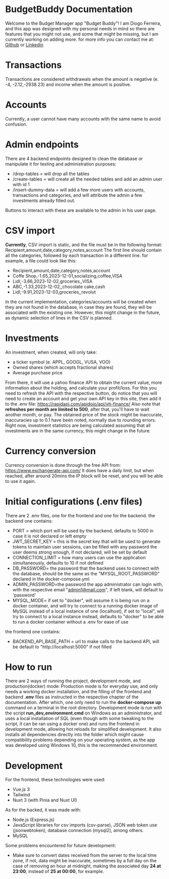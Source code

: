 BudgetBuddy Documentation
=========================

Welcome to the Budget Manager app "Budget Buddy"! I am Diogo Ferreira, and this app was designed with my personal needs in mind so there are features that you might not use, and some that might be missing, but I am currently working on adding more. for more info you can contact me at:
[Github](https://www.github.com/diogo-febra-ferreira/) or 
[Linkedin](https://www.linkedin.com/in/diogo-febra-ferreira/)

Transactions
============

Transactions are considered withdrawals when the amount is negative (e. -4, -2.12,-2938.23) and income when the amount is positive.

Accounts
========

Currently, a user cannot have many accounts with the same name to avoid confusion.

Admin endpoints
===============

There are 4 backend endpoints designed to clean the database or manipulate it for testing and administration purposes:

*   /drop-tables = will drop all the tables
*   /create-tables = will create all the needed tables and add an admin user with id 1
*   /insert-dummy-data = will add a few more users with accounts, transactions and categories, and will attribute the admin a few investments already filled out.

Buttons to interact with these are available to the admin in his user page.

CSV import
==========

**Currently**, CSV import is static, and the file must be in the following format: Recipient,amount,date,category,notes,account The first line should contain all the categories, followed by each transaction in a different line. for example, a file could look like this:

*   Recipient,amount,date,category,notes,account
*   Coffe Shop,-1.65,2023-12-01,socializing,coffee,VISA
*   Lidl,-3.66,2023-12-02,groceries,,VISA
*   ABC,-1.33,2023-12-02,,chocolate cake,cash
*   Lidl,-9.91,2023-12-03,groceries,,revolut

In the current implementation, categories/accounts will be created when they are not found in the database, in case they are found, they will be associated with the existing one. However, this might change in the future, as dynamic selection of lines in the CSV is planned.

Investments
===========

An investment, when created, will only take:

*   a ticker symbol (e. APPL, GOOGL, VUSA, VOO)
*   Owned shares (which accepts fractional shares)
*   Average purchase price

From there, it will use a yahoo finance API to obtain the current value, more information about the holding, and calculate your profit/loss. For this you need to refresh the API with the respective button, do notice that you will need to create an account and get your own API key in this site, then add it to the .env file: https://rapidapi.com/apidojo/api/yh-finance/ Also note that **refreshes per month are limited to 500**, after that, you'll have to wait another month, or pay. The obtained price of the stock might be inaccurate, inaccuracies up to 0.1 have been noted, normally due to rounding errors. Right now, investment statistics are being calculated assuming that all investments are in the same currency, this might change in the future.

Currency conversion
===================

Currency conversion is done through the free API from: https://www.exchangerate-api.com/ It does have a daily limit, but when reached, after around 20mins the IP block will be reset, and you will be able to use it again.

Initial configurations (.env files)
===================================

There are 2 .env files, one for the frontend and one for the backend. the backend one contains:

*   PORT = which port will be used by the backend, defaults to 5000 in case it is not declared or left empty
*   JWT\_SECRET\_KEY = this is the secret key that will be used to generate tokens to maintain user sessions, can be filled with any password the user deems strong enough, if not declared, will be set by default
*   CONNECTION\_LIMIT = how many users can use the application simultaneously, defaults to 10 if not defined
*   DB\_PASSWORD= the password that the backend uses to connect with the database, should be the same as the "MYSQL\_ROOT\_PASSWORD" declared in the docker-compose.yml
*   ADMIN\_PASSWORD=the password the app administrator can login with, with the respective email "admin1@mail.com", if left blank, will default to 'password'
*   MYSQL\_MODE= if set to "docker", will assume it is being run on a docker container, and will try to connect to a running docker image of MySQL instead of a local instance of one (localhost), if set to "local", will try to connect to a local instance instead, defaults to "docker" to be able to run a docker container without a .env for ease of use

the frontend one contains:

*   BACKEND\_API\_BASE\_PATH = url to make calls to the backend API, will be default to "http://localhost:5000" if not filled

How to run
==========

There are 2 ways of running the project, development mode, and production(docker) mode: Production mode is for everyday use, and only needs a working docker installation, and the filling of the frontend and backend **.env** files as instructed in the respective chapter of the documentation. After which, one only need to run the **docker-compose up** command on a terminal in the root directory. Development mode is run with the script **run\_dev\_environment.cmd** on Windows as an administrator, and uses a local installation of SQL (even though with some tweaking to the script, it can be ran using a docker one) and runs the frontend in development mode, allowing hot reloads for simplified development. It also installs all dependencies directly into the folder which might cause compatibility problems depending on your operating system, as the app was developed using Windows 10, this is the recommended environment.

Development
===========

For the frontend, these technologies were used:

*   Vue.js 3
*   Tailwind
*   Nuxt 3 (with Pinia and Nuxt UI)

As for the backed, it was made with:

*   Node.js (Express.js)
*   JavaScript libraries for csv imports (csv-parse), JSON web token use (jsonwebtoken), database connection (mysql2), among others.
*   MySQL

Some problems encountered for future development:

*   Make sure to convert dates received from the server to the local time zone, if not, data might be inaccurate, sometimes by a full day on the case of removing an hour at midnight, making the associated day **24 at 23:00**, instead of **25 at 00:00**, for example.